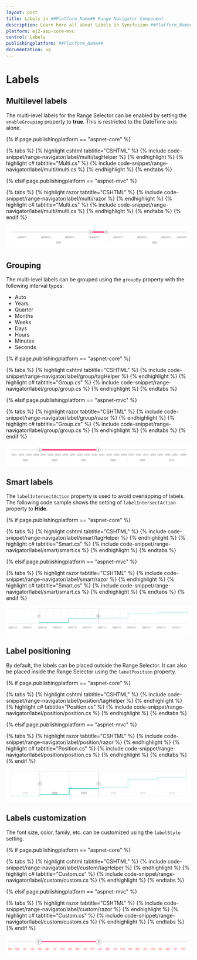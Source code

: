 ```yaml
---
layout: post
title: Labels in ##Platform_Name## Range Navigator Component
description: Learn here all about Labels in Syncfusion ##Platform_Name## Range Navigator component of Syncfusion Essential JS 2 and more.
platform: ej2-asp-core-mvc
control: Labels
publishingplatform: ##Platform_Name##
documentation: ug
---
```



# Labels

## Multilevel labels

The multi-level labels for the Range Selector can be enabled by setting the `enableGrouping` property to **true**. This is restricted to the DateTime axis alone.

{% if page.publishingplatform == "aspnet-core" %}

{% tabs %}
{% highlight cshtml tabtitle="CSHTML" %}
{% include code-snippet/range-navigator/label/multi/tagHelper %}
{% endhighlight %}
{% highlight c# tabtitle="Multi.cs" %}
{% include code-snippet/range-navigator/label/multi/multi.cs %}
{% endhighlight %}
{% endtabs %}

{% elsif page.publishingplatform == "aspnet-mvc" %}

{% tabs %}
{% highlight razor tabtitle="CSHTML" %}
{% include code-snippet/range-navigator/label/multi/razor %}
{% endhighlight %}
{% highlight c# tabtitle="Multi.cs" %}
{% include code-snippet/range-navigator/label/multi/multi.cs %}
{% endhighlight %}
{% endtabs %}
{% endif %}



![Multilevel labels](images/labels/multi.png)

## Grouping

The multi-level labels can be grouped using the `groupBy` property with the following interval types:

* Auto
* Years
* Quarter
* Months
* Weeks
* Days
* Hours
* Minutes
* Seconds

{% if page.publishingplatform == "aspnet-core" %}

{% tabs %}
{% highlight cshtml tabtitle="CSHTML" %}
{% include code-snippet/range-navigator/label/group/tagHelper %}
{% endhighlight %}
{% highlight c# tabtitle="Group.cs" %}
{% include code-snippet/range-navigator/label/group/group.cs %}
{% endhighlight %}
{% endtabs %}

{% elsif page.publishingplatform == "aspnet-mvc" %}

{% tabs %}
{% highlight razor tabtitle="CSHTML" %}
{% include code-snippet/range-navigator/label/group/razor %}
{% endhighlight %}
{% highlight c# tabtitle="Group.cs" %}
{% include code-snippet/range-navigator/label/group/group.cs %}
{% endhighlight %}
{% endtabs %}
{% endif %}



![Grouping](images/labels/group.png)

## Smart labels

The `labelIntersectAction` property is used to avoid overlapping of labels. The following code sample shows the setting of `labelIntersectAction` property to **Hide**.

{% if page.publishingplatform == "aspnet-core" %}

{% tabs %}
{% highlight cshtml tabtitle="CSHTML" %}
{% include code-snippet/range-navigator/label/smart/tagHelper %}
{% endhighlight %}
{% highlight c# tabtitle="Smart.cs" %}
{% include code-snippet/range-navigator/label/smart/smart.cs %}
{% endhighlight %}
{% endtabs %}

{% elsif page.publishingplatform == "aspnet-mvc" %}

{% tabs %}
{% highlight razor tabtitle="CSHTML" %}
{% include code-snippet/range-navigator/label/smart/razor %}
{% endhighlight %}
{% highlight c# tabtitle="Smart.cs" %}
{% include code-snippet/range-navigator/label/smart/smart.cs %}
{% endhighlight %}
{% endtabs %}
{% endif %}



![Smart labels](images/labels/smart.png)

## Label positioning

By default, the labels can be placed outside the Range Selector. It can also be placed inside the Range Selector using the `labelPosition` property.

{% if page.publishingplatform == "aspnet-core" %}

{% tabs %}
{% highlight cshtml tabtitle="CSHTML" %}
{% include code-snippet/range-navigator/label/position/tagHelper %}
{% endhighlight %}
{% highlight c# tabtitle="Position.cs" %}
{% include code-snippet/range-navigator/label/position/position.cs %}
{% endhighlight %}
{% endtabs %}

{% elsif page.publishingplatform == "aspnet-mvc" %}

{% tabs %}
{% highlight razor tabtitle="CSHTML" %}
{% include code-snippet/range-navigator/label/position/razor %}
{% endhighlight %}
{% highlight c# tabtitle="Position.cs" %}
{% include code-snippet/range-navigator/label/position/position.cs %}
{% endhighlight %}
{% endtabs %}
{% endif %}



![Label positioning](images/labels/position.png)

## Labels customization

The font size, color, family, etc. can be customized using the `labelStyle` setting.

{% if page.publishingplatform == "aspnet-core" %}

{% tabs %}
{% highlight cshtml tabtitle="CSHTML" %}
{% include code-snippet/range-navigator/label/custom/tagHelper %}
{% endhighlight %}
{% highlight c# tabtitle="Custom.cs" %}
{% include code-snippet/range-navigator/label/custom/custom.cs %}
{% endhighlight %}
{% endtabs %}

{% elsif page.publishingplatform == "aspnet-mvc" %}

{% tabs %}
{% highlight razor tabtitle="CSHTML" %}
{% include code-snippet/range-navigator/label/custom/razor %}
{% endhighlight %}
{% highlight c# tabtitle="Custom.cs" %}
{% include code-snippet/range-navigator/label/custom/custom.cs %}
{% endhighlight %}
{% endtabs %}
{% endif %}



![Labels Customization](images/labels/custom.png)